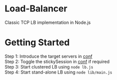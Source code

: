 # Load-Balancer   
Classic TCP LB implementation in Node.js   
   
Getting Started   
===============   
Step 1: Introduce the target servers in [conf][1]   
Step 2: Toggle the stickySession in [conf][1] if required   
Step 3: Start clustered LB using `node lb.js`   
Step 4: Start stand-alone LB using `node lib/main.js`   
   
[1]:    ./conf/lb.json
